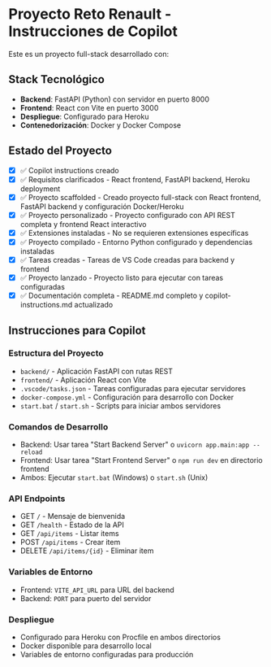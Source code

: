 <!-- Use this file to provide workspace-specific custom instructions to Copilot. For more details, visit https://code.visualstudio.com/docs/copilot/copilot-customization#_use-a-githubcopilotinstructionsmd-file -->

# Proyecto Reto Renault - Instrucciones de Copilot

Este es un proyecto full-stack desarrollado con:

## Stack Tecnológico
- **Backend**: FastAPI (Python) con servidor en puerto 8000
- **Frontend**: React con Vite en puerto 3000
- **Despliegue**: Configurado para Heroku
- **Contenedorización**: Docker y Docker Compose

## Estado del Proyecto
- [x] ✅ Copilot instructions creado
- [x] ✅ Requisitos clarificados - React frontend, FastAPI backend, Heroku deployment
- [x] ✅ Proyecto scaffolded - Creado proyecto full-stack con React frontend, FastAPI backend y configuración Docker/Heroku
- [x] ✅ Proyecto personalizado - Proyecto configurado con API REST completa y frontend React interactivo
- [x] ✅ Extensiones instaladas - No se requieren extensiones específicas
- [x] ✅ Proyecto compilado - Entorno Python configurado y dependencias instaladas
- [x] ✅ Tareas creadas - Tareas de VS Code creadas para backend y frontend
- [x] ✅ Proyecto lanzado - Proyecto listo para ejecutar con tareas configuradas
- [x] ✅ Documentación completa - README.md completo y copilot-instructions.md actualizado

## Instrucciones para Copilot

### Estructura del Proyecto
- `backend/` - Aplicación FastAPI con rutas REST
- `frontend/` - Aplicación React con Vite
- `.vscode/tasks.json` - Tareas configuradas para ejecutar servidores
- `docker-compose.yml` - Configuración para desarrollo con Docker
- `start.bat` / `start.sh` - Scripts para iniciar ambos servidores

### Comandos de Desarrollo
- Backend: Usar tarea "Start Backend Server" o `uvicorn app.main:app --reload`
- Frontend: Usar tarea "Start Frontend Server" o `npm run dev` en directorio frontend
- Ambos: Ejecutar `start.bat` (Windows) o `start.sh` (Unix)

### API Endpoints
- GET `/` - Mensaje de bienvenida
- GET `/health` - Estado de la API
- GET `/api/items` - Listar items
- POST `/api/items` - Crear item
- DELETE `/api/items/{id}` - Eliminar item

### Variables de Entorno
- Frontend: `VITE_API_URL` para URL del backend
- Backend: `PORT` para puerto del servidor

### Despliegue
- Configurado para Heroku con Procfile en ambos directorios
- Docker disponible para desarrollo local
- Variables de entorno configuradas para producción
